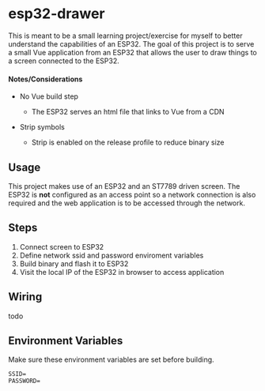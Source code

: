 # esp32-drawer

This is meant to be a small learning project/exercise for myself to better
understand the capabilities of an ESP32. The goal of this project is to
serve a small Vue application from an ESP32 that allows the user to draw things
to a screen connected to the ESP32.

#### Notes/Considerations

* No Vue build step
    * The ESP32 serves an html file that links to Vue from a CDN

* Strip symbols
    * Strip is enabled on the release profile to reduce binary size

## Usage

This project makes use of an ESP32 and an ST7789 driven screen. The ESP32 is
**not** configured as an access point so a network connection is also required
and the web application is to be accessed through the network.

## Steps
1. Connect screen to ESP32
2. Define network ssid and password enviroment variables
3. Build binary and flash it to ESP32
4. Visit the local IP of the ESP32 in browser to access application

## Wiring

todo

## Environment Variables

Make sure these environment variables are set before building.

```shell
SSID=
PASSWORD=
```


